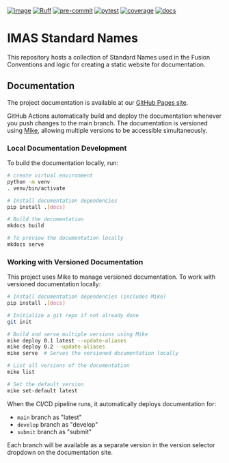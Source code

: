 [![image](https://img.shields.io/badge/python-3.11%20%7C%203.12%20%7C%203.13-blue)](https://github.com/Simon-McIntosh/IMAS-Standard-Names.git)
[![Ruff](https://img.shields.io/endpoint?url=https://raw.githubusercontent.com/charliermarsh/ruff/main/assets/badge/v2.json)](https://github.com/charliermarsh/ruff)
[![pre-commit](https://img.shields.io/badge/pre--commit-enabled-brightgreen?logo=pre-commit&logoColor=white)](https://github.com/pre-commit/pre-commit)
[![pytest](https://github.com/Simon-McIntosh/IMAS-Standard-Names/actions/workflows/python-package.yml/badge.svg)](https://Simon-McIntosh.github.io/IMAS-Standard-Names/pytest)
[![coverage](https://github.com/Simon-McIntosh/IMAS-Standard-Names/blob/gh-pages/badges/coverage.svg)](https://Simon-McIntosh.github.io/IMAS-Standard-Names/coverage)
[![docs](https://img.shields.io/badge/docs-online-brightgreen)](https://Simon-McIntosh.github.io/IMAS-Standard-Names/)

# IMAS Standard Names

This repository hosts a collection of Standard Names used in the Fusion
Conventions and logic for creating a static website for documentation.

## Documentation

The project documentation is available at our [GitHub Pages site](https://Simon-McIntosh.github.io/IMAS-Standard-Names/).

GitHub Actions automatically build and deploy the documentation whenever you push changes to the main branch. The documentation is versioned using [Mike](https://github.com/jimporter/mike), allowing multiple versions to be accessible simultaneously.

### Local Documentation Development

To build the documentation locally, run:

```bash
# create virtual environment
python -m venv
. venv/bin/activate

# Install documentation dependencies
pip install .[docs]

# Build the documentation
mkdocs build

# To preview the documentation locally
mkdocs serve
```

### Working with Versioned Documentation

This project uses Mike to manage versioned documentation. To work with versioned documentation locally:

```bash
# Install documentation dependencies (includes Mike)
pip install .[docs]

# Initialize a git repo if not already done
git init

# Build and serve multiple versions using Mike
mike deploy 0.1 latest --update-aliases
mike deploy 0.2 --update-aliases
mike serve  # Serves the versioned documentation locally

# List all versions of the documentation
mike list

# Set the default version
mike set-default latest
```

When the CI/CD pipeline runs, it automatically deploys documentation for:

- `main` branch as "latest"
- `develop` branch as "develop"
- `submit` branch as "submit"

Each branch will be available as a separate version in the version selector dropdown on the documentation site.
